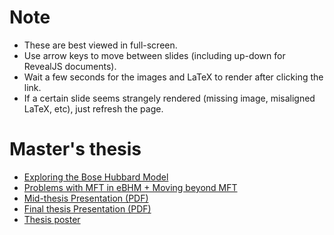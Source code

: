 # Note

- These are best viewed in full-screen. 
- Use arrow keys to move between slides (including up-down for RevealJS documents).
- Wait a few seconds for the images and LaTeX to render after clicking the link.
- If a certain slide seems strangely rendered (missing image, misaligned LaTeX, etc), just refresh the page.

# Master's thesis

- [Exploring the Bose Hubbard Model](./msthesis/ppt1.html)
- [Problems with MFT in eBHM + Moving beyond MFT](./msthesis/ppt2.html)
- [Mid-thesis Presentation (PDF)](./msthesis/PRJ501.pdf)
- [Final thesis Presentation (PDF)](./msthesis/PRJ501.pdf)
- [Thesis poster](./msthesis/poster.png)